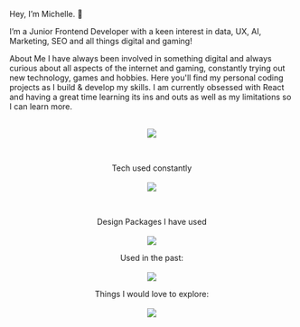 Hey, I’m Michelle. 👋

I’m a Junior Frontend Developer with a keen interest in data, UX, AI, Marketing, SEO and all things digital and gaming!

About Me
I have always been involved in something digital and always curious about all aspects of the internet and gaming, constantly trying out new technology, games and hobbies.
Here you'll find my personal coding projects as I build & develop my skills. I am currently obsessed with React and having a great time learning its ins and outs as well as my limitations so I can learn more. 
<br />
<br />
<p align="center">
  <a href="https://skillicons.dev">
    <img src="https://skillicons.dev/icons?i=github,ae,apple,css,react,discord,figma,html,ai,js,materialui,mysql,nextjs,nodejs,npm,ps,postgres,stackoverflow,supabase,vercel,vite&perline=11" />
  </a>
</p>
<br />

<p align="center">
  Tech used constantly
  <br /> <br />
  <a href="https://skillicons.dev">
    <img src="https://skillicons.dev/icons?i=apple,gmail,stackoverflow,obsidian,npm,nodejs,linkedin,instagram,tailwind,css,js,html,react,twitter,vscode,codepen&perline=8" />
  </a>
</p>
<br />

<p align="center">
  Design Packages I have used
  <br /> <br />
  <a href="https://skillicons.dev">
    <img src="https://skillicons.dev/icons?i=ae,ps,xd,figma,ai" />
  </a>
</p>


<p align="center">
  Used in the past:
  <br /> <br />
  <a href="https://skillicons.dev">
    <img src="https://skillicons.dev/icons?i=sass,bootstrap,jquery,heroku,ember,ruby,sublime,atom,windows,wordpress,angular,atom,bitbucket&perline=7" />
  </a>
</p>



<p align="center">
  Things I would love to explore:
  <br /> <br />
  <a href="https://skillicons.dev">
    <img src="https://skillicons.dev/icons?i=robloxstudio," />
  </a>
</p>
